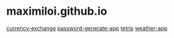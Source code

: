 # maximiloi.github.io

[currency-exchange](https://maximiloi.github.io/js/currency-exchange/)
[password-generate-app](https://maximiloi.github.io/js/password-generate-app/)
[tetris](https://maximiloi.github.io/js/tetris/)
[weather-app](https://maximiloi.github.io/js/weather-app/)
